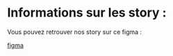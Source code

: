 # Informations sur les story :

Vous pouvez retrouver nos story sur ce figma :

[figma](https://www.figma.com/file/zfJ0XN8n7k4EpibJLxsv1p/Storyboard?node-id=0%3A1&t=hBafIAdjj5AKqF6B-0)